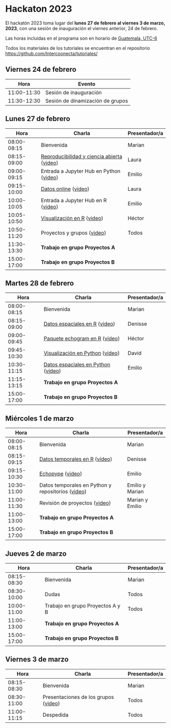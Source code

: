 #  Hackaton 2023

El hackatón 2023 toma lugar del **lunes 27 de febrero al viernes 3 de marzo, 2023**, con una sesión de inauguración el viernes anterior, 24 de febrero.

Las horas incluidas en el programa son en horario de [Guatemala, UTC-6](https://www.zeitverschiebung.net/es/city/3598132)

Todos los materiales de los tutoriales se encuentran en el repositorio https://github.com/Intercoonecta/tutoriales/
## Viernes 24 de febrero

| Hora |	Evento | 
| ------------- |--------|
|11:00-11:30|	Sesión de inauguración| 
|11:30-12:30| Sesión de dinamización de grupos| 

## Lunes 27 de febrero
 
| Hora |	Charla |	Presentador/a | 
| ------------- |-------- | ------------- |
|08:00-08:15|	Bienvenida|	Marian| 
|08:15-09:00| [Reproducibilidad y ciencia abierta](https://github.com/Intercoonecta/tutoriales/blob/main/martes/Ciencia_abierta/Ciencia_abierta.pdf) ([video](https://youtu.be/NYAq1xrc8Zc)) |	Laura |
|09:00-09:15| Entrada a Jupyter Hub en Python ([video](https://youtu.be/DJV7gOUVGDc)) |	Emilio|
|09:15-10:00|	[Datos online](https://github.com/Intercoonecta/tutoriales/blob/main/lunes/datos_online.ipynb) ([video](https://youtu.be/Qbn_Y4sm4Oc)) |	Laura| 
|10:00-10:05| Entrada a Jupyter Hub en R ([video](https://youtu.be/DJV7gOUVGDc)) | Emilio	|
|10:05-10:50|	[Visualización en R](https://github.com/Intercoonecta/tutoriales/blob/main/lunes/Visualizacion_en_R/Visualizacion_en_R.md) ([video](https://youtu.be/20Gjx1-0D0Y))	|Héctor|
|10:50-11:20|	Proyectos y grupos ([video](https://youtu.be/GQpnUxn_Ah8)) |Todos|
|11:30-13:30| **Trabajo en grupo Proyectos A**| |
|15:00-17:00| **Trabajo en grupo Proyectos B**| |


## Martes 28 de febrero

|Hora|	Charla|	Presentador/a|
| ------------- |-------- | ------------- |
|08:00-08:15|	Bienvenida|	Marian|
|08:15-09:00|	[Datos espaciales en R](https://github.com/Intercoonecta/tutoriales/blob/main/martes/Dia2_Datos_espaciales_R/Dia2_Datos_espaciales_R.md) ([vídeo](https://youtu.be/8DEZHXv15XQ)) |	Denisse |
|09:00-09:45|	[Paquete echogram en R](https://github.com/Intercoonecta/tutoriales/blob/main/martes/El_paquete_echogram_R/echogramR.md) ([vídeo](https://youtu.be/wMR-XZvyFAU)) | 	Héctor |
|09:45-10:30|	[Visualización en Python](https://github.com/Intercoonecta/tutoriales/blob/main/martes/Dia2_Visualizacion_Python.pdf) ([vídeo](https://youtu.be/fWtGZ0w6j48)) |	David |
|10:30-11:15|		[Datos espaciales en Python](https://github.com/Intercoonecta/tutoriales/blob/main/martes/datos_espaciales_python) ([vídeo](https://youtu.be/IP0sGy8JxRQ)) | 	Emilio |
|11:15-13:15| **Trabajo en grupo Proyectos A**| |
|15:00-17:00| **Trabajo en grupo Proyectos B**| |


## Miércoles 1 de marzo

|Hora|	Charla|	Presentador/a|
| ------------- |-------- | ------------- |
|08:00-08:15|	Bienvenida|	Marian|
|08:15-09:15|	[Datos temporales en R](https://github.com/Intercoonecta/tutoriales/blob/main/miercoles/Dia3_Datos_temporales_R/Dia3_Datos_temporales_R.md) ([vídeo](https://youtu.be/I9-e98f5N0M)) |	Denisse |
|09:15-10:30|	[Echopype](https://github.com/Intercoonecta/tutoriales/blob/main/miercoles/acustica_python/echopype_procesamiento_ecosonar.ipynb) ([video](https://youtu.be/x4t1GpYCPcA)) | 	Emilio |
|10:30-11:00| Datos temporales en Python y repositorios ([video](https://youtu.be/Cmx4y8J6Dlc)) | 	Emilio y Marian |
|11:00-11:30| Revisión de proyectos ([video](https://youtu.be/mBrIKHw5twA)) | 	Marian y Emilio |
|11:00-13:00| **Trabajo en grupo Proyectos A** | |
|15:00-17:00| **Trabajo en grupo Proyectos B** | |


## Jueves 2 de marzo

|Hora|	Charla|	Presentador/a|
| ------------- |-------- | ------------- |
|08:15-08:30|	Bienvenida|	Marian|
|08:30-10:00|	Dudas|	Todos|
|10:00-11:00|	Trabajo en grupo Proyectos A y B|	Todos|
|11:00-13:00| **Trabajo en grupo Proyectos A**| |
|15:00-17:00| **Trabajo en grupo Proyectos B**| |


## Viernes 3 de marzo

|Hora|	Charla|	Presentador/a|
| ------------- |-------- | ------------- |
|08:15-08:30|	Bienvenida|	Marian|
|08:30-11:00|	Presentaciones de los grupos ([video](https://www.youtube.com/watch?v=mJrW06hmGhc)) |	Todos|
|11:00-11:15|	Despedida|	Todos|

